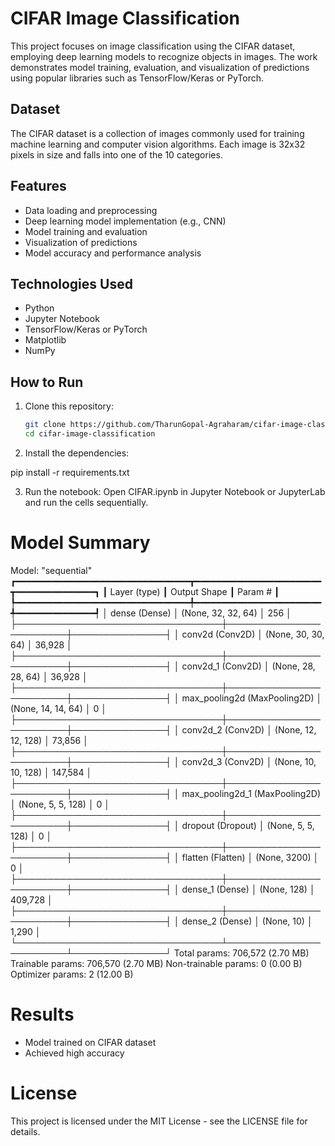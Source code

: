 # CIFAR Image Classification

This project focuses on image classification using the CIFAR dataset, employing deep learning models to recognize objects in images. The work demonstrates model training, evaluation, and visualization of predictions using popular libraries such as TensorFlow/Keras or PyTorch.

## Dataset

The CIFAR dataset is a collection of images commonly used for training machine learning and computer vision algorithms. Each image is 32x32 pixels in size and falls into one of the 10 categories.

## Features

- Data loading and preprocessing
- Deep learning model implementation (e.g., CNN)
- Model training and evaluation
- Visualization of predictions
- Model accuracy and performance analysis

## Technologies Used

- Python
- Jupyter Notebook
- TensorFlow/Keras or PyTorch
- Matplotlib
- NumPy

## How to Run

1. Clone this repository:
   ```bash
   git clone https://github.com/TharunGopal-Agraharam/cifar-image-classification.git
   cd cifar-image-classification

2. Install the dependencies:

pip install -r requirements.txt


3. Run the notebook: Open CIFAR.ipynb in Jupyter Notebook or JupyterLab and run the cells sequentially.


# Model Summary 

Model: "sequential"
┏━━━━━━━━━━━━━━━━━━━━━━━━━━━━━━━━━┳━━━━━━━━━━━━━━━━━━━━━━━━┳━━━━━━━━━━━━━━━┓
┃ Layer (type)                    ┃ Output Shape           ┃       Param # ┃
┡━━━━━━━━━━━━━━━━━━━━━━━━━━━━━━━━━╇━━━━━━━━━━━━━━━━━━━━━━━━╇━━━━━━━━━━━━━━━┩
│ dense (Dense)                   │ (None, 32, 32, 64)     │           256 │
├─────────────────────────────────┼────────────────────────┼───────────────┤
│ conv2d (Conv2D)                 │ (None, 30, 30, 64)     │        36,928 │
├─────────────────────────────────┼────────────────────────┼───────────────┤
│ conv2d_1 (Conv2D)               │ (None, 28, 28, 64)     │        36,928 │
├─────────────────────────────────┼────────────────────────┼───────────────┤
│ max_pooling2d (MaxPooling2D)    │ (None, 14, 14, 64)     │             0 │
├─────────────────────────────────┼────────────────────────┼───────────────┤
│ conv2d_2 (Conv2D)               │ (None, 12, 12, 128)    │        73,856 │
├─────────────────────────────────┼────────────────────────┼───────────────┤
│ conv2d_3 (Conv2D)               │ (None, 10, 10, 128)    │       147,584 │
├─────────────────────────────────┼────────────────────────┼───────────────┤
│ max_pooling2d_1 (MaxPooling2D)  │ (None, 5, 5, 128)      │             0 │
├─────────────────────────────────┼────────────────────────┼───────────────┤
│ dropout (Dropout)               │ (None, 5, 5, 128)      │             0 │
├─────────────────────────────────┼────────────────────────┼───────────────┤
│ flatten (Flatten)               │ (None, 3200)           │             0 │
├─────────────────────────────────┼────────────────────────┼───────────────┤
│ dense_1 (Dense)                 │ (None, 128)            │       409,728 │
├─────────────────────────────────┼────────────────────────┼───────────────┤
│ dense_2 (Dense)                 │ (None, 10)             │         1,290 │
└─────────────────────────────────┴────────────────────────┴───────────────┘
 Total params: 706,572 (2.70 MB)
 Trainable params: 706,570 (2.70 MB)
 Non-trainable params: 0 (0.00 B)
 Optimizer params: 2 (12.00 B)

# Results
  - Model trained on CIFAR dataset
  - Achieved high accuracy
# License
  This project is licensed under the MIT License - see the LICENSE file for details.
